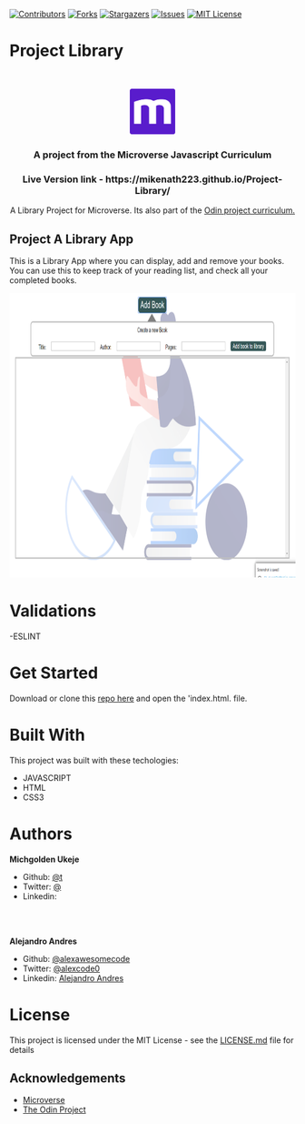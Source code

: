 
[![Contributors][contributors-shield]][contributors-url]
[![Forks][forks-shield]][forks-url]
[![Stargazers][stars-shield]][stars-url]
[![Issues][issues-shield]][issues-url]
[![MIT License][license-shield]][license-url]

# Project Library
<br />
<p align="center">
  <a href="https://www.microverse.org/">
    <img src="src/asset/microverse.png" alt="Logo" width="80" height="80">
  </a>

  <h3 align="center">
    A project from the Microverse Javascript Curriculum
  </h3>

  <h3 align="center">
	 Live Version link - https://mikenath223.github.io/Project-Library/
  </h3>

  <p align="center">
 A Library Project for Microverse. Its also part of the <a href="https://www.theodinproject.com/courses/ruby-on-rails/lessons/final-project">Odin project curriculum.</a>
    <br />

  </p>
</p>

## Project A Library App
This is a Library App where you can display, add and remove your books. You can use this to keep track of your reading list, and check all your completed books.

<img src="src/asset/library-shot.png" alt="screenshot" width="800" height="500">


# Validations

-ESLINT

# Get Started

Download or clone this [repo here](https://github.com/mikenath223/Project-Library) and open the 'index.html. file.

# Built With

This project was built with these techologies:

* JAVASCRIPT
* HTML
* CSS3

# Authors

**Michgolden Ukeje**

- Github: [@t](https://github.com/mikenath223)
- Twitter: [@](https://twitter.com/)
- Linkedin: [](https://www.linkedin.com/in/)
<br />
<br />

**Alejandro Andres**

- Github: [@alexawesomecode](https://github.com/alexawesomecode)
- Twitter: [@alexcode0](https://twitter.com/alexcode0)
- Linkedin: [Alejandro Andres](https://www.linkedin.com/in/alejandro-andres-126592191/)

# License

This project is licensed under the MIT License - see the [LICENSE.md](LICENSE.md) file for details

<!-- ACKNOWLEDGEMENTS -->
## Acknowledgements
* [Microverse](https://www.microverse.org/)
* [The Odin Project](https://www.theodinproject.com/)

<!-- MARKDOWN LINKS & IMAGES -->
<!-- https://www.markdownguide.org/basic-syntax/#reference-style-links -->
[contributors-shield]: https://img.shields.io/github/contributors/mikenath223/Project-Library.svg?style=flat-square
[contributors-url]: https://github.com/mikenath223/Project-Library/graphs/contributors
[forks-shield]: https://img.shields.io/github/forks/mikenath223/Project-Library
[forks-url]: https://github.com/mikenath223/Project-Library/network/members
[stars-shield]: https://img.shields.io/github/stars/mikenath223/Project-Library
[stars-url]: https://github.com/mikenath223/Project-Library/stargazers
[issues-shield]: https://img.shields.io/github/issues/mikenath223/Project-Library
[issues-url]: https://github.com/mikenath223/Project-Library/issues
[license-shield]: https://img.shields.io/github/license/mikenath223/Project-Library
[license-url]: https://github.com/mikenath223/Project-Library/blob/master/LICENSE.txt